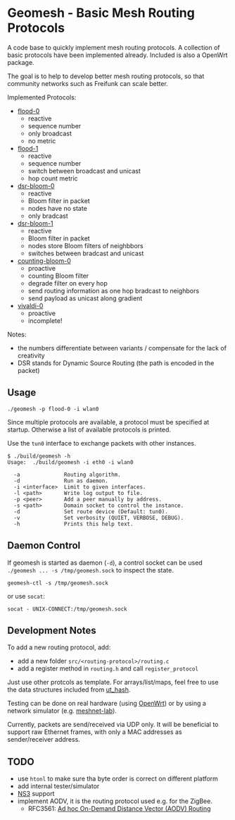 # Geomesh - Basic Mesh Routing Protocols

A code base to quickly implement mesh routing protocols. A collection of basic protocols have been implemented already.
Included is also a OpenWrt package.

The goal is to help to develop better mesh routing protocols, so that community networks such as Freifunk can scale better.

Implemented Protocols:

- [flood-0](src/flood-0/)
  - reactive
  - sequence number
  - only broadcast
  - no metric
- [flood-1](src/flood-1/)
  - reactive
  - sequence number
  - switch between broadcast and unicast
  - hop count metric
- [dsr-bloom-0](src/dsr-bloom-0/)
  - reactive
  - Bloom filter in packet
  - nodes have no state
  - only bradcast
- [dsr-bloom-1](src/dsr-bloom-1/)
  - reactive
  - Bloom filter in packet
  - nodes store Bloom filters of neighbbors
  - switches between bradcast and unicast
- [counting-bloom-0](src/counting-bloom-0/)
  - proactive
  - counting Bloom filter
  - degrade filter on every hop
  - send routing information as one hop bradcast to neighbors
  - send payload as unicast along gradient
- [vivaldi-0](src/vivaldi-0/)
  - proactive
  - incomplete!

Notes:
 - the numbers differentiate between variants / compensate for the lack of creativity
 - DSR stands for Dynamic Source Routing (the path is encoded in the packet)

## Usage

```
./geomesh -p flood-0 -i wlan0
```

Since multiple protocols are available, a protocol must be specified at startup.
Otherwise a list of available protocols is printed.

Use the `tun0` interface to exchange packets with other instances.

```
$ ./build/geomesh -h
Usage:  ./build/geomesh -i eth0 -i wlan0

  -a              Routing algorithm.
  -d              Run as daemon.
  -i <interface>  Limit to given interfaces.
  -l <path>       Write log output to file.
  -p <peer>       Add a peer manually by address.
  -s <path>       Domain socket to control the instance.
  -d              Set route device (Default: tun0).
  -v              Set verbosity (QUIET, VERBOSE, DEBUG).
  -h              Prints this help text.
```

## Daemon Control

If geomesh is started as daemon (`-d`), a control socket can be used `./geomesh ... -s /tmp/geomesh.sock` to inspect the state.

```
geomesh-ctl -s /tmp/geomesh.sock
```

or use `socat`:

```
socat - UNIX-CONNECT:/tmp/geomesh.sock
```

## Development Notes

To add a new routing protocol, add:
- add a new folder `src/<routing-protocol>/routing.c`
- add a register method in `routing.h` and call `register_protocol`

Just use other protcols as template. For arrays/list/maps, feel free to use the data structures included from [ut_hash](https://troydhanson.github.io/uthash/).

Testing can be done on real hardware (using [OpenWrt](https://openwrt.org/)) or by using a network simulator (e.g. [meshnet-lab](https://github.com/mwarning/meshnet-lab)).

Currently, packets are send/received via UDP only. It will be beneficial to support raw Ethernet frames, with only a MAC addresses as sender/receiver address.

## TODO

- use `htonl` to make sure tha byte order is correct on different platform
- add internal tester/simulator
- [NS3](https://www.nsnam.org/) support
- implement AODV, it is the routing protocol used e.g. for the ZigBee.
  - RFC3561: [Ad hoc On-Demand Distance Vector (AODV) Routing](https://tools.ietf.org/html/rfc3561)
